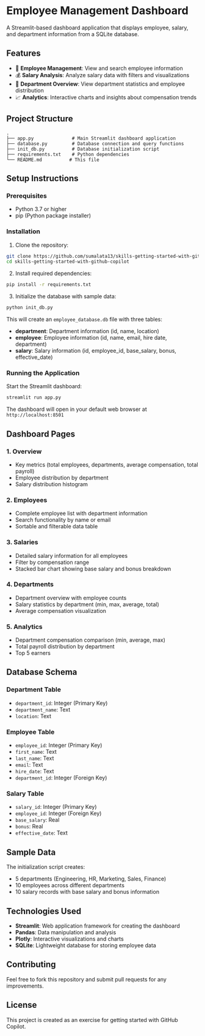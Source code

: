 # Employee Management Dashboard

A Streamlit-based dashboard application that displays employee, salary, and department information from a SQLite database.

## Features

- 👥 **Employee Management**: View and search employee information
- 💰 **Salary Analysis**: Analyze salary data with filters and visualizations
- 🏢 **Department Overview**: View department statistics and employee distribution
- 📈 **Analytics**: Interactive charts and insights about compensation trends

## Project Structure

```
.
├── app.py              # Main Streamlit dashboard application
├── database.py         # Database connection and query functions
├── init_db.py          # Database initialization script
├── requirements.txt    # Python dependencies
└── README.md          # This file
```

## Setup Instructions

### Prerequisites

- Python 3.7 or higher
- pip (Python package installer)

### Installation

1. Clone the repository:
```bash
git clone https://github.com/sumalata13/skills-getting-started-with-github-copilot.git
cd skills-getting-started-with-github-copilot
```

2. Install required dependencies:
```bash
pip install -r requirements.txt
```

3. Initialize the database with sample data:
```bash
python init_db.py
```

This will create an `employee_database.db` file with three tables:
- **department**: Department information (id, name, location)
- **employee**: Employee information (id, name, email, hire date, department)
- **salary**: Salary information (id, employee_id, base_salary, bonus, effective_date)

### Running the Application

Start the Streamlit dashboard:
```bash
streamlit run app.py
```

The dashboard will open in your default web browser at `http://localhost:8501`

## Dashboard Pages

### 1. Overview
- Key metrics (total employees, departments, average compensation, total payroll)
- Employee distribution by department
- Salary distribution histogram

### 2. Employees
- Complete employee list with department information
- Search functionality by name or email
- Sortable and filterable data table

### 3. Salaries
- Detailed salary information for all employees
- Filter by compensation range
- Stacked bar chart showing base salary and bonus breakdown

### 4. Departments
- Department overview with employee counts
- Salary statistics by department (min, max, average, total)
- Average compensation visualization

### 5. Analytics
- Department compensation comparison (min, average, max)
- Total payroll distribution by department
- Top 5 earners

## Database Schema

### Department Table
- `department_id`: Integer (Primary Key)
- `department_name`: Text
- `location`: Text

### Employee Table
- `employee_id`: Integer (Primary Key)
- `first_name`: Text
- `last_name`: Text
- `email`: Text
- `hire_date`: Text
- `department_id`: Integer (Foreign Key)

### Salary Table
- `salary_id`: Integer (Primary Key)
- `employee_id`: Integer (Foreign Key)
- `base_salary`: Real
- `bonus`: Real
- `effective_date`: Text

## Sample Data

The initialization script creates:
- 5 departments (Engineering, HR, Marketing, Sales, Finance)
- 10 employees across different departments
- 10 salary records with base salary and bonus information

## Technologies Used

- **Streamlit**: Web application framework for creating the dashboard
- **Pandas**: Data manipulation and analysis
- **Plotly**: Interactive visualizations and charts
- **SQLite**: Lightweight database for storing employee data

## Contributing

Feel free to fork this repository and submit pull requests for any improvements.

## License

This project is created as an exercise for getting started with GitHub Copilot.
